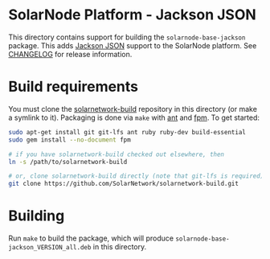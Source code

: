 # SolarNode Platform - Jackson JSON

This directory contains support for building the `solarnode-base-jackson` package. This adds
[Jackson JSON][jackson] support to the SolarNode platform. See [CHANGELOG](./CHANGELOG.md) for
release information.

# Build requirements

You must clone the [solarnetwork-build][sn-build] repository in this directory (or make a symlink
to it). Packaging is done via `make` with [ant][ant] and [fpm][fpm]. To get started:

```sh
sudo apt-get install git git-lfs ant ruby ruby-dev build-essential
sudo gem install --no-document fpm

# if you have solarnetwork-build checked out elsewhere, then
ln -s /path/to/solarnetwork-build

# or, clone solarnetwork-build directly (note that git-lfs is required)
git clone https://github.com/SolarNetwork/solarnetwork-build.git
```

# Building

Run `make` to build the package, which will produce `solarnode-base-jackson_VERSION_all.deb` in
this directory.

[ant]: https://ant.apache.org/
[fpm]: https://github.com/jordansissel/fpm
[jackson]: https://github.com/FasterXML/jackson
[sn-build]: https://github.com/SolarNetwork/solarnetwork-build/

